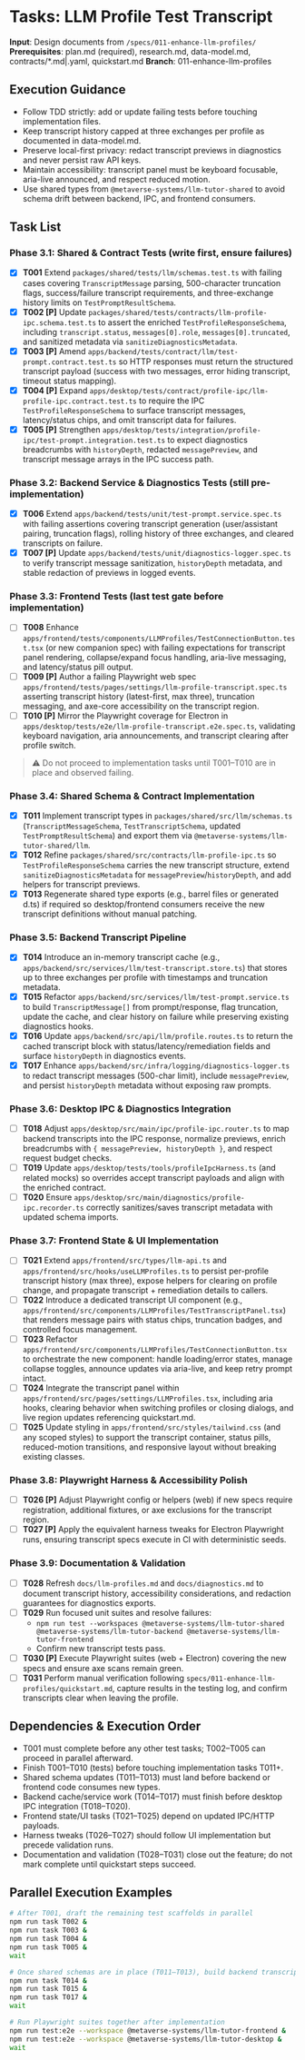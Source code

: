 # Tasks: LLM Profile Test Transcript

**Input**: Design documents from `/specs/011-enhance-llm-profiles/`
**Prerequisites**: plan.md (required), research.md, data-model.md, contracts/*.md|.yaml, quickstart.md
**Branch**: 011-enhance-llm-profiles

## Execution Guidance
- Follow TDD strictly: add or update failing tests before touching implementation files.
- Keep transcript history capped at three exchanges per profile as documented in data-model.md.
- Preserve local-first privacy: redact transcript previews in diagnostics and never persist raw API keys.
- Maintain accessibility: transcript panel must be keyboard focusable, aria-live announced, and respect reduced motion.
- Use shared types from `@metaverse-systems/llm-tutor-shared` to avoid schema drift between backend, IPC, and frontend consumers.

## Task List

### Phase 3.1: Shared & Contract Tests (write first, ensure failures)
- [x] **T001** Extend `packages/shared/tests/llm/schemas.test.ts` with failing cases covering `TranscriptMessage` parsing, 500-character truncation flags, success/failure transcript requirements, and three-exchange history limits on `TestPromptResultSchema`.
- [x] **T002 [P]** Update `packages/shared/tests/contracts/llm-profile-ipc.schema.test.ts` to assert the enriched `TestProfileResponseSchema`, including `transcript.status`, `messages[0].role`, `messages[0].truncated`, and sanitized metadata via `sanitizeDiagnosticsMetadata`.
- [x] **T003 [P]** Amend `apps/backend/tests/contract/llm/test-prompt.contract.test.ts` so HTTP responses must return the structured transcript payload (success with two messages, error hiding transcript, timeout status mapping).
- [x] **T004 [P]** Expand `apps/desktop/tests/contract/profile-ipc/llm-profile-ipc.contract.test.ts` to require the IPC `TestProfileResponseSchema` to surface transcript messages, latency/status chips, and omit transcript data for failures.
- [x] **T005 [P]** Strengthen `apps/desktop/tests/integration/profile-ipc/test-prompt.integration.test.ts` to expect diagnostics breadcrumbs with `historyDepth`, redacted `messagePreview`, and transcript message arrays in the IPC success path.

### Phase 3.2: Backend Service & Diagnostics Tests (still pre-implementation)
- [x] **T006** Extend `apps/backend/tests/unit/test-prompt.service.spec.ts` with failing assertions covering transcript generation (user/assistant pairing, truncation flags), rolling history of three exchanges, and cleared transcripts on failure.
- [x] **T007 [P]** Update `apps/backend/tests/unit/diagnostics-logger.spec.ts` to verify transcript message sanitization, `historyDepth` metadata, and stable redaction of previews in logged events.

### Phase 3.3: Frontend Tests (last test gate before implementation)
- [ ] **T008** Enhance `apps/frontend/tests/components/LLMProfiles/TestConnectionButton.test.tsx` (or new companion spec) with failing expectations for transcript panel rendering, collapse/expand focus handling, aria-live messaging, and latency/status pill output.
- [ ] **T009 [P]** Author a failing Playwright web spec `apps/frontend/tests/pages/settings/llm-profile-transcript.spec.ts` asserting transcript history (latest-first, max three), truncation messaging, and axe-core accessibility on the transcript region.
- [ ] **T010 [P]** Mirror the Playwright coverage for Electron in `apps/desktop/tests/e2e/llm-profile-transcript.e2e.spec.ts`, validating keyboard navigation, aria announcements, and transcript clearing after profile switch.

> ⚠️ Do not proceed to implementation tasks until T001–T010 are in place and observed failing.

### Phase 3.4: Shared Schema & Contract Implementation
- [x] **T011** Implement transcript types in `packages/shared/src/llm/schemas.ts` (`TranscriptMessageSchema`, `TestTranscriptSchema`, updated `TestPromptResultSchema`) and export them via `@metaverse-systems/llm-tutor-shared/llm`.
- [x] **T012** Refine `packages/shared/src/contracts/llm-profile-ipc.ts` so `TestProfileResponseSchema` carries the new transcript structure, extend `sanitizeDiagnosticsMetadata` for `messagePreview`/`historyDepth`, and add helpers for transcript previews.
- [x] **T013** Regenerate shared type exports (e.g., barrel files or generated d.ts) if required so desktop/frontend consumers receive the new transcript definitions without manual patching.

### Phase 3.5: Backend Transcript Pipeline
- [x] **T014** Introduce an in-memory transcript cache (e.g., `apps/backend/src/services/llm/test-transcript.store.ts`) that stores up to three exchanges per profile with timestamps and truncation metadata.
- [x] **T015** Refactor `apps/backend/src/services/llm/test-prompt.service.ts` to build `TranscriptMessage[]` from prompt/response, flag truncation, update the cache, and clear history on failure while preserving existing diagnostics hooks.
- [x] **T016** Update `apps/backend/src/api/llm/profile.routes.ts` to return the cached transcript block with status/latency/remediation fields and surface `historyDepth` in diagnostics events.
- [x] **T017** Enhance `apps/backend/src/infra/logging/diagnostics-logger.ts` to redact transcript messages (500-char limit), include `messagePreview`, and persist `historyDepth` metadata without exposing raw prompts.

### Phase 3.6: Desktop IPC & Diagnostics Integration
- [ ] **T018** Adjust `apps/desktop/src/main/ipc/profile-ipc.router.ts` to map backend transcripts into the IPC response, normalize previews, enrich breadcrumbs with `{ messagePreview, historyDepth }`, and respect request budget checks.
- [ ] **T019** Update `apps/desktop/tests/tools/profileIpcHarness.ts` (and related mocks) so overrides accept transcript payloads and align with the enriched contract.
- [ ] **T020** Ensure `apps/desktop/src/main/diagnostics/profile-ipc.recorder.ts` correctly sanitizes/saves transcript metadata with updated schema imports.

### Phase 3.7: Frontend State & UI Implementation
- [ ] **T021** Extend `apps/frontend/src/types/llm-api.ts` and `apps/frontend/src/hooks/useLLMProfiles.ts` to persist per-profile transcript history (max three), expose helpers for clearing on profile change, and propagate transcript + remediation details to callers.
- [ ] **T022** Introduce a dedicated transcript UI component (e.g., `apps/frontend/src/components/LLMProfiles/TestTranscriptPanel.tsx`) that renders message pairs with status chips, truncation badges, and controlled focus management.
- [ ] **T023** Refactor `apps/frontend/src/components/LLMProfiles/TestConnectionButton.tsx` to orchestrate the new component: handle loading/error states, manage collapse toggles, announce updates via aria-live, and keep retry prompt intact.
- [ ] **T024** Integrate the transcript panel within `apps/frontend/src/pages/settings/LLMProfiles.tsx`, including aria hooks, clearing behavior when switching profiles or closing dialogs, and live region updates referencing quickstart.md.
- [ ] **T025** Update styling in `apps/frontend/src/styles/tailwind.css` (and any scoped styles) to support the transcript container, status pills, reduced-motion transitions, and responsive layout without breaking existing classes.

### Phase 3.8: Playwright Harness & Accessibility Polish
- [ ] **T026 [P]** Adjust Playwright config or helpers (web) if new specs require registration, additional fixtures, or axe exclusions for the transcript region.
- [ ] **T027 [P]** Apply the equivalent harness tweaks for Electron Playwright runs, ensuring transcript specs execute in CI with deterministic seeds.

### Phase 3.9: Documentation & Validation
- [ ] **T028** Refresh `docs/llm-profiles.md` and `docs/diagnostics.md` to document transcript history, accessibility considerations, and redaction guarantees for diagnostics exports.
- [ ] **T029** Run focused unit suites and resolve failures:
  - `npm run test --workspaces @metaverse-systems/llm-tutor-shared @metaverse-systems/llm-tutor-backend @metaverse-systems/llm-tutor-frontend`
  - Confirm new transcript tests pass.
- [ ] **T030 [P]** Execute Playwright suites (web + Electron) covering the new specs and ensure axe scans remain green.
- [ ] **T031** Perform manual verification following `specs/011-enhance-llm-profiles/quickstart.md`, capture results in the testing log, and confirm transcripts clear when leaving the profile.

## Dependencies & Execution Order
- T001 must complete before any other test tasks; T002–T005 can proceed in parallel afterward.
- Finish T001–T010 (tests) before touching implementation tasks T011+.
- Shared schema updates (T011–T013) must land before backend or frontend code consumes new types.
- Backend cache/service work (T014–T017) must finish before desktop IPC integration (T018–T020).
- Frontend state/UI tasks (T021–T025) depend on updated IPC/HTTP payloads.
- Harness tweaks (T026–T027) should follow UI implementation but precede validation runs.
- Documentation and validation (T028–T031) close out the feature; do not mark complete until quickstart steps succeed.

## Parallel Execution Examples
```bash
# After T001, draft the remaining test scaffolds in parallel
npm run task T002 &
npm run task T003 &
npm run task T004 &
npm run task T005 &
wait

# Once shared schemas are in place (T011–T013), build backend transcript pipeline concurrently
npm run task T014 &
npm run task T015 &
npm run task T017 &
wait

# Run Playwright suites together after implementation
npm run test:e2e --workspace @metaverse-systems/llm-tutor-frontend &
npm run test:e2e --workspace @metaverse-systems/llm-tutor-desktop &
wait
```
